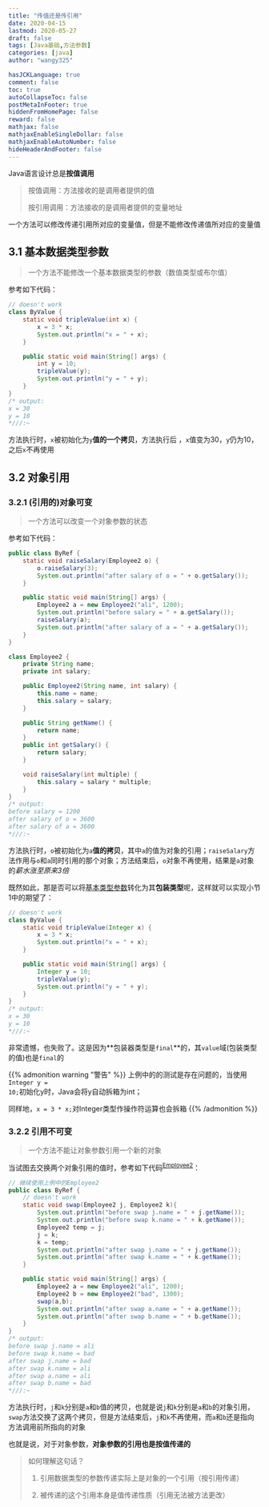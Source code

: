 ```yaml
---
title: "传值还是传引用"
date: 2020-04-15
lastmod: 2020-05-27
draft: false
tags: [Java基础,方法参数]
categories: [java]
author: "wangy325"

hasJCKLanguage: true
comment: false
toc: true
autoCollapseToc: false
postMetaInFooter: true
hiddenFromHomePage: false
reward: false
mathjax: false
mathjaxEnableSingleDollar: false
mathjaxEnableAutoNumber: false
hideHeaderAndFooter: false
---
```


Java语言设计总是**按值调用**

> 按值调用：方法接收的是调用者提供的值
>
> 按引用调用：方法接收的是调用者提供的变量地址

一个方法可以修改传递引用所对应的变量值，但是不能修改传递值所对应的变量值


## 3.1 <span id = "m11">基本数据类型参数</span>

> 一个方法不能修改一个基本数据类型的参数（数值类型或布尔值）

参考如下代码：

```java
// doesn't work
class ByValue {
    static void tripleValue(int x) {
        x = 3 * x;
        System.out.println("x = " + x);
    }

    public static void main(String[] args) {
        int y = 10;
        tripleValue(y);
        System.out.println("y = " + y);
    }
}
/* output:
x = 30
y = 10
*///:~
```

方法执行时，`x`被初始化为`y`**值的一个拷贝**，方法执行后 ，`x`值变为30，`y`仍为10，之后`x`不再使用

<!--more-->

## 3.2 对象引用

### 3.2.1 (引用的)对象可变

> 一个方法可以改变一个对象参数的状态

<span id="m2">参考如下代码</span>：

```java
public class ByRef {
    static void raiseSalary(Employee2 o) {
        o.raiseSalary(3);
        System.out.println("after salary of o = " + o.getSalary());
    }

    public static void main(String[] args) {
        Employee2 a = new Employee2("ali", 1200);
        System.out.println("before salary = " + a.getSalary());
        raiseSalary(a);
        System.out.println("after salary of a = " + a.getSalary());
    }
}

class Employee2 {
    private String name;
    private int salary;

    public Employee2(String name, int salary) {
        this.name = name;
        this.salary = salary;
    }

  	public String getName() {
        return name;
    }
    public int getSalary() {
        return salary;
    }

    void raiseSalary(int multiple) {
        this.salary = salary * multiple;
    }
}
/* output:
before salary = 1200
after salary of o = 3600
after salary of a = 3600
*///:~
```

方法执行时，`o`被初始化为`a`**值的拷贝**，其中`a`的值为对象的引用；`raiseSalary`方法作用与`o`和`a`同时引用的那个对象；方法结束后，`o`对象不再使用，结果是`a`对象的*薪水涨至原来3倍*

既然如此，那是否可以将[基本类型参数](#m11)转化为其**包装类型**呢，这样就可以实现小节1中的期望了：

```java
// doesn't work
class ByValue {
    static void tripleValue(Integer x) {
        x = 3 * x;
        System.out.println("x = " + x);
    }

    public static void main(String[] args) {
        Integer y = 10;
        tripleValue(y);
        System.out.println("y = " + y);
    }
}
/* output:
x = 30
y = 10
*///:~
```

非常遗憾，也失败了。这是因为**包装器类型是`final`**的，其`value`域(包装类型的值)也是`final`的

{{% admonition warning "警告" %}}
上例中的的测试是存在问题的，当使用<code>Integer y = 10;</code>初始化y时，Java会将y自动拆箱为int；
<p>
同样地，<code>x = 3 * x;</code>对Integer类型作操作符运算也会拆箱
{{% /admonition %}}

### 3.2.2 引用不可变

> 一个方法不能让对象参数引用一个新的对象

当试图去<span id="m1">交换两个对象引用的值</span>时，参考如下代码<sup>[Employee2](#m2)</sup>：

```java
// 继续使用上例中的Employee2
public class ByRef {
  	// doesn't work
    static void swap(Employee2 j, Employee2 k){
        System.out.println("before swap j.name = " + j.getName());
        System.out.println("before swap k.name = " + k.getName());
        Employee2 temp = j;
        j = k;
        k = temp;
        System.out.println("after swap j.name = " + j.getName());
        System.out.println("after swap k.name = " + k.getName());
    }

    public static void main(String[] args) {
        Employee2 a = new Employee2("ali", 1200);
        Employee2 b = new Employee2("bad", 1300);
        swap(a,b);
        System.out.println("after swap a.name = " + a.getName());
        System.out.println("after swap b.name = " + b.getName());
    }
}
/* output:
before swap j.name = ali
before swap k.name = bad
after swap j.name = bad
after swap k.name = ali
after swap a.name = ali
after swap b.name = bad
*///:~
```

方法执行时，`j`和`k`分别是`a`和`b`值的拷贝，也就是说`j`和`k`分别是`a`和`b`的对象引用，`swap`方法交换了这两个拷贝，但是方法结束后，`j`和`k`不再使用，而`a`和`b`还是指向方法调用前所指向的对象

也就是说，对于对象参数，**对象参数的引用也是按值传递的**

> 如何理解这句话？
>
> 1. 引用数据类型的参数传递实际上是对象的一个引用（按引用传递）
>
> 2. 被传递的这个引用本身是值传递性质（引用无法被方法更改）
